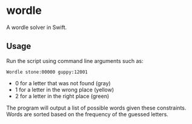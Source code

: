 # wordle
A wordle solver in Swift.

## Usage
Run the script using command line arguments such as:

`Wordle stone:00000 guppy:12001`

* 0 for a letter that was not found (gray)
* 1 for a letter in the wrong place (yellow)
* 2 for a letter in the right place (green)

The program will output a list of possible words given these constraints. Words are sorted based on the frequency of the guessed letters. 
